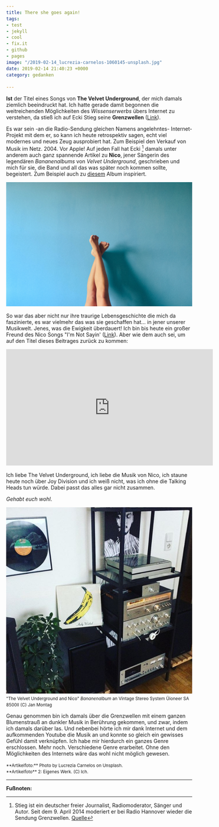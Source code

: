 ```yaml
---
title: There she goes again!
tags:
- test
- jekyll
- cool
- fix.it
- github
- pages
image: "/2019-02-14_lucrezia-carnelos-1060145-unsplash.jpg"
date: 2019-02-14 21:40:23 +0000
category: gedanken

---
```

**Ist** der Titel eines Songs von **The Velvet Underground**, der mich damals ziemlich beeindruckt hat. Ich hatte gerade damit begonnen die weitreichenden Möglichkeiten des _Wissenserwerbs_ übers Internet zu verstehen, da stieß ich auf Ecki Stieg seine **Grenzwellen** ([Link](http://www.grenzwellen.de/gw_redaktion/modules/news/)). <!--more-->

Es war sein -an die Radio-Sendung gleichen Namens angelehntes- Internet-Projekt mit dem er, so kann ich heute retrospektiv sagen, echt viel modernes und neues Zeug ausprobiert hat. Zum Beispiel den Verkauf von Musik im Netz. 2004. Vor Apple! Auf jeden Fall hat Ecki [^1] damals unter anderem auch ganz spannende Artikel zu **Nico**, jener Sängerin des legendären *Bananenalbums* von *Velvet Underground*, geschrieben und mich für sie, die Band und all das was später noch kommen sollte, begeistert. Zum Beispiel auch zu [diesem](https://www.instagram.com/p/Bq2FgSEAypc/) Album inspiriert.

![Frauenbeine](/content/images/2019-02-14_lucrezia-carnelos-1060145-unsplash.jpg)

So war das aber nicht nur ihre traurige Lebensgeschichte die mich da faszinierte, es war vielmehr das was sie geschaffen hat... in jener unserer Musikwelt. Jenes, was die Ewigkeit überdauert! Ich bin bis heute ein großer Freund des Nico Songs "I'm Not Sayin' ([Link](https://www.youtube.com/watch?v=DrRknEVRyIE)). Aber wie dem auch sei, um auf den Titel dieses Beitrages zurück zu kommen:

<div algin="center">
  <iframe width="560" height="315" src="https://www.youtube.com/embed/y3E5YIP-DvU" frameborder="0" allow="accelerometer; autoplay; encrypted-media; gyroscope; picture-in-picture" allowfullscreen></iframe>
</div>

Ich liebe The Velvet Underground, ich liebe die Musik von Nico, ich staune heute noch über Joy Division und ich weiß nicht, was ich ohne die Talking Heads tun würde. Dabei passt das alles gar nicht zusammen.

_Gehabt euch wohl_.

![](/content/images/2019-02-14_apfelhammer.de_velvet-underground.png)<small>"The Velvet Underground and Nico" *Bananenalbum* an Vintage Stereo System Üioneer SA 8500II (C) Jan Montag</small>

Genau genommen bin ich damals über die Grenzwellen mit einem ganzen Blumenstrauß an dunkler Musik in Berührung gekommen, und zwar, indem ich damals darüber las. Und nebenbei hörte ich mir dank Internet und dem aufkommenden Youtube die Musik an und konnte so gleich ein gewisses Gefühl damit verknüpfen. Ich habe mir hierdurch ein ganzes Genre erschlossen. Mehr noch. Verschiedene Genre erarbeitet. Ohne den Möglichkeiten des Internets wäre das wohl nicht möglich gewesen.

<small>
**Artikelfoto:** Photo by Lucrezia Carnelos on Unsplash.<br />
**Artikelfoto** 2: Eigenes Werk. (C) Ich.
</small>

---

**Fußnoten:**

[^1]: Stieg ist ein deutscher freier Journalist, Radiomoderator, Sänger und Autor. Seit dem 9. April 2014 moderiert er bei Radio Hannover wieder die Sendung Grenzwellen. [Quelle](https://de.wikipedia.org/wiki/Ecki_Stieg)
